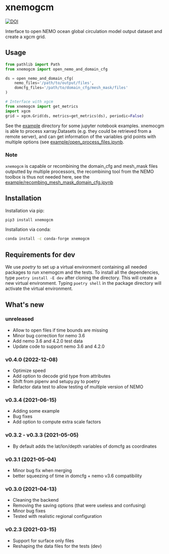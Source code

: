 # xnemogcm

[![DOI](https://zenodo.org/badge/DOI/10.5281/zenodo.5724577.svg)](https://doi.org/10.5281/zenodo.5724577)

Interface to open NEMO ocean global circulation model output dataset and create a xgcm grid.


## Usage

```python
from pathlib import Path
from xnemogcm import open_nemo_and_domain_cfg

ds = open_nemo_and_domain_cfg(
    nemo_files='/path/to/output/files',
    domcfg_files='/path/to/domain_cfg/mesh_mask/files'
)

# Interface with xgcm
from xnemogcm import get_metrics
import xgcm
grid = xgcm.Grid(ds, metrics=get_metrics(ds), periodic=False)
```

See the [example](https://nbviewer.ipython.org/github/rcaneill/xnemogcm/blob/master/example/)
directory for some jupyter notebook examples.
xnemocgm is able to process xarray.Datasets (e.g. they could be retrieved from a remote server),
and can get information of the variables grid points with multiple options
(see [example/open_process_files.ipynb](https://nbviewer.ipython.org/github/rcaneill/xnemogcm/blob/master/example/open_process_files.ipynb).

### Note

`xnemogcm` is capable or recombining the domain_cfg and mesh_mask files outputted
by multiple processors,
the recombining tool from the NEMO toolbox is thus not needed here, see
the [example/recombing_mesh_mask_domain_cfg.ipynb](https://nbviewer.ipython.org/github/rcaneill/xnemogcm/blob/master/example/recombing_mesh_mask_domain_cfg.ipynb)

## Installation

Installation via pip:
```bash
pip3 install xnemogcm
```

Installation via conda:
```bash
conda install -c conda-forge xnemogcm
```

## Requirements for dev

We use *poetry* to set up a virtual environment containing all
needed packages to run xnemogcm and the tests.
To install all the dependencies, type `poetry install -E dev`
after cloning the directory. This will create a new virtual environment.
Typing `poetry shell` in the package directory will activate the virtual environment.

## What's new

### unreleased
* Allow to open files if time bounds are missing
* Minor bug correction for nemo 3.6 
* Add nemo 3.6 and 4.2.0 test data
* Update code to support nemo 3.6 and 4.2.0

### v0.4.0 (2022-12-08)
* Optimize speed
* Add option to decode grid type from attributes
* Shift from pipenv and setupy.py to poetry
* Refactor data test to allow testing of multiple version of NEMO

### v0.3.4 (2021-06-15)
* Adding some example
* Bug fixes
* Add option to compute extra scale factors

### v0.3.2 - v0.3.3 (2021-05-05)
* By default adds the lat/lon/depth variables of domcfg as coordinates

### v0.3.1 (2021-05-04)
* Minor bug fix when merging
* better squeezing of time in domcfg + nemo v3.6 compatibility

### v0.3.0 (2021-04-13)
* Cleaning the backend
* Removing the saving options (that were useless and confusing)
* Minor bug fixes
* Tested with realistic regional configuration

### v0.2.3 (2021-03-15)
* Support for surface only files
* Reshaping the data files for the tests (dev)
